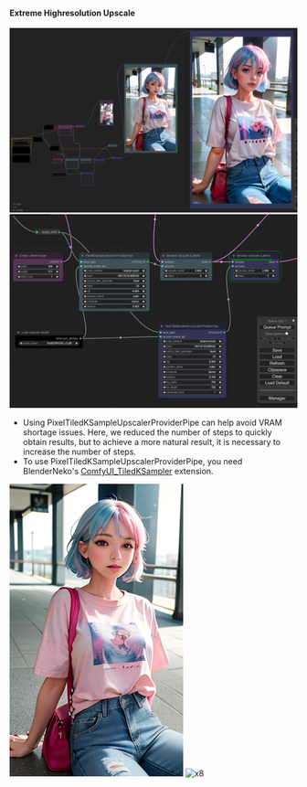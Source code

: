 #### Extreme Highresolution Upscale

![example](extreme-upscale-full.png)
![workflow](extreme-upscale-workflow.png)

* Using PixelTiledKSampleUpscalerProviderPipe can help avoid VRAM shortage issues. Here, we reduced the number of steps to quickly obtain results, but to achieve a more natural result, it is necessary to increase the number of steps.
* To use PixelTiledKSampleUpscalerProviderPipe, you need BlenderNeko's [ComfyUI_TiledKSampler](https://github.com/BlenderNeko/ComfyUI_TiledKSampler) extension.

![orignial](extreme-upscale-original.png)
![x8](extreme-upscale-x8.png)